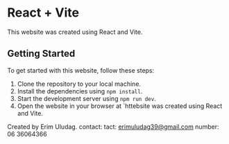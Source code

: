 # React + Vite

This website was created using React and Vite.
## Getting Started
To get started with this website, follow these steps:
1. Clone the repository to your local machine.
2. Install the dependencies using `npm install`.
3. Start the development server using `npm run dev`.
4. Open the website in your browser at `httebsite was created using React and Vite.

Created by Erim Uludag.
contact: tact: erimuludag39@gmail.com
number: 06 36064366

